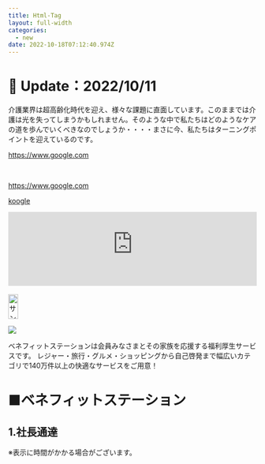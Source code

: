 ```yaml
---
title: Html-Tag
layout: full-width
categories:
  - new
date: 2022-10-18T07:12:40.974Z
---
```

<h1 class="black-600 text-right text-xs"> 🔄 Update：2022/10/11</h1>

介護業界は超高齢化時代を迎え、様々な課題に直面しています。このままでは介護は光を失ってしまうかもしれません。そのような中で私たちはどのようなケアの道を歩んでいくべきなのでしょうか・・・・まさに今、私たちはターニングポイントを迎えているのです。<br>

<div class="bg-green-400 bg-opacity-50 p-2 w-full h-full"> 

<span class="text-xl text-green-500 font-bold"><https://www.google.com></span>

</div><br>



<div class="bg-green-400 bg-opacity-50 p-2 w-full h-full">

<span class="text-xl text-green-500 font0-bold"><https://www.google.com></span>

</div>

<a href="https://www.google.com/?q=1111">koogle</a><br>



<div class=" flex items-center justify-center" >
<div class ="max-w-sm">
<iframe  src="https://www.youtube-nocookie.com/embed/p6h-rYSVX90?start=13"width="100%" frameborder="0" 
allowfullscreen="allowfullscreen"></iframe><br>
</div><br>

<img src="h1.png" alt="サンプル" width="20" height="50">

<img src="img/h1.png"></img>

<body>

<p>ベネフィットステーションは会員みなさまとその家族を応援する福利厚生サービスです。
  レジャー・旅行・グルメ・ショッピングから自己啓発まで幅広いカテゴリで140万件以上の快適なサービスをご用意！</p>
  </body>

  <h1 class="text-black-600 text-left text-base">■ベネフィットステーション</h1>


  <div class="bg-blue-300 bg-opacity-50 p-2 w-full h-full">
    <h2 class="text-black-600 text-left text-base font-bold">1.社長通達</h2>
  </div>

<span class="text-black-600 text-left text-xs">※表示に時間がかかる場合がございます。</span>


